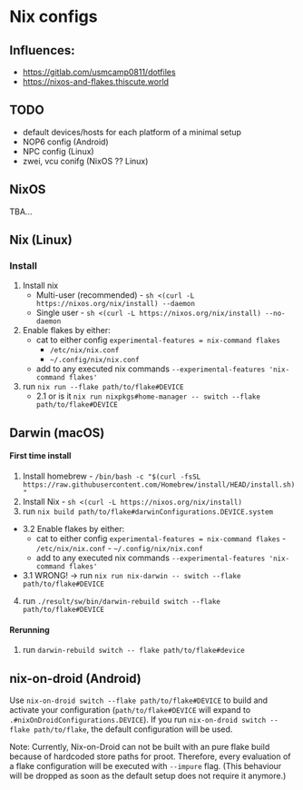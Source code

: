 # Nix configs

Influences:
- 
- https://gitlab.com/usmcamp0811/dotfiles
- https://nixos-and-flakes.thiscute.world

## TODO

- default devices/hosts for each platform of a minimal setup
- NOP6 config (Android)
- NPC config (Linux)
- zwei, vcu conifg (NixOS ?? Linux)

## NixOS

TBA...

## Nix (Linux)

### Install

1. Install nix
    - Multi-user (recommended) - `sh <(curl -L https://nixos.org/nix/install) --daemon`
    - Single user - `sh <(curl -L https://nixos.org/nix/install) --no-daemon`
3. Enable flakes by either:
    - cat to either config `experimental-features = nix-command flakes`
        - `/etc/nix/nix.conf`
        - `~/.config/nix/nix.conf`
    - add to any executed nix commands `--experimental-features 'nix-command flakes'`
2. run `nix run --flake path/to/flake#DEVICE`
    - 2.1 or is it `nix run nixpkgs#home-manager -- switch --flake path/to/flake#DEVICE`


## Darwin (macOS)

#### First time install

1. Install homebrew - `/bin/bash -c "$(curl -fsSL https://raw.githubusercontent.com/Homebrew/install/HEAD/install.sh)"`
2. Install Nix - `sh <(curl -L https://nixos.org/nix/install)`
3. run `nix build path/to/flake#darwinConfigurations.DEVICE.system` 
- 3.2 Enable flakes by either:
	- cat to either config `experimental-features = nix-command flakes`
        	- `/etc/nix/nix.conf`
        	- `~/.config/nix/nix.conf`
	- add to any executed nix commands `--experimental-features 'nix-command flakes'`
- 3.1 WRONG! -> run `nix run nix-darwin -- switch --flake path/to/flake#DEVICE`
4. run `./result/sw/bin/darwin-rebuild switch --flake path/to/flake#DEVICE`

#### Rerunning

1. run `darwin-rebuild switch -- flake path/to/flake#device`


## nix-on-droid (Android)

Use `nix-on-droid switch --flake path/to/flake#DEVICE` to build and activate your configuration (`path/to/flake#DEVICE` will expand to `.#nixOnDroidConfigurations.DEVICE`). If you run `nix-on-droid switch --flake path/to/flake`, the default configuration will be used.

Note: Currently, Nix-on-Droid can not be built with an pure flake build because of hardcoded store paths for proot. Therefore, every evaluation of a flake configuration will be executed with `--impure` flag. (This behaviour will be dropped as soon as the default setup does not require it anymore.)

